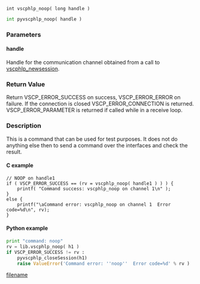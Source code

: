 

```clike
int vscphlp_noop( long handle )
```

```python
int pyvscphlp_noop( handle )
```

### Parameters

#### handle
Handle for the communication channel obtained from a call to [vscphlp_newsession](vscphlp_newsession.md).

### Return Value
Return VSCP_ERROR_SUCCESS on success, VSCP_ERROR_ERROR on failure. If the connection is closed VSCP_ERROR_CONNECTION is returned. VSCP_ERROR_PARAMETER is returned if called while in a receive loop. 

### Description
This is a command that can be used for test purposes. It does not do anything else then to send a command over the interfaces and check the result. 

#### C example

```clike
// NOOP on handle1
if ( VSCP_ERROR_SUCCESS == (rv = vscphlp_noop( handle1 ) ) ) {
    printf( "Command success: vscphlp_noop on channel 1\n" );
}
else {
    printf("\aCommand error: vscphlp_noop on channel 1  Error code=%d\n", rv);
}
```

#### Python example

```python
print "command: noop"
rv = lib.vscphlp_noop( h1 )
if VSCP_ERROR_SUCCESS != rv :
    pyvscphlp_closeSession(h1)
    raise ValueError('Command error: ''noop''  Error code=%d' % rv )
```




[filename](./bottom_copyright.md ':include')